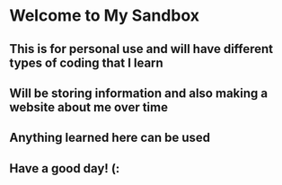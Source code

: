 # Welcome to My Sandbox
## This is for personal use and will have different types of coding that I learn
## Will be storing information and also making a website about me over time
## Anything learned here can be used

## Have a good day! (: